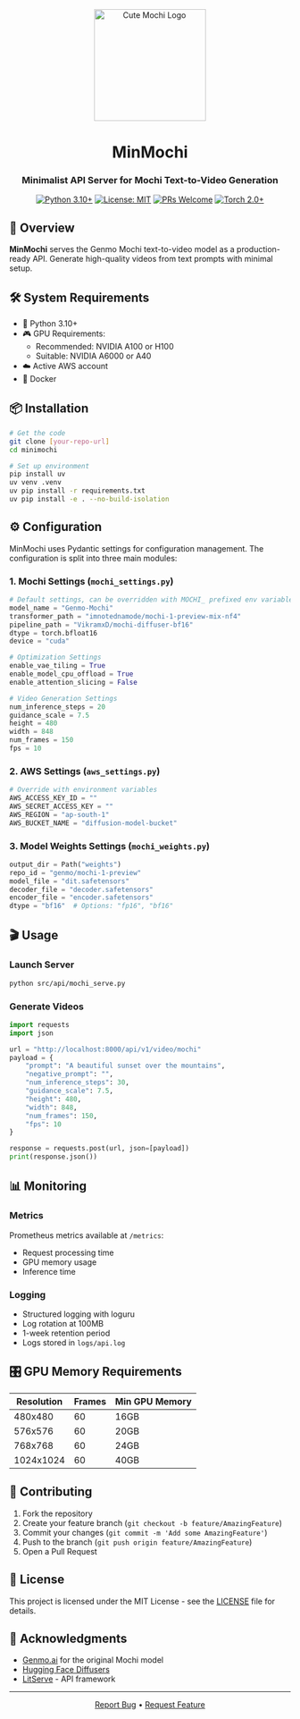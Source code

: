 <div align="center">
   <img src="https://github.com/user-attachments/assets/ea97ff3a-39b3-418a-a62c-5687e7222117" alt="Cute Mochi Logo" width="200" height="200">
   <h1>MinMochi</h1>
   <h3>Minimalist API Server for Mochi Text-to-Video Generation</h3>

[![Python 3.10+](https://img.shields.io/badge/python-3.10+-blue.svg)](https://www.python.org/downloads/)
[![License: MIT](https://img.shields.io/badge/License-MIT-yellow.svg)](https://opensource.org/licenses/MIT)
[![PRs Welcome](https://img.shields.io/badge/PRs-welcome-brightgreen.svg)](http://makeapullrequest.com)
[![Torch 2.0+](https://img.shields.io/badge/torch-2.0%2B-orange.svg)](https://pytorch.org/)
</div>

## 🚀 Overview

**MinMochi** serves the Genmo Mochi text-to-video model as a production-ready API. Generate high-quality videos from text prompts with minimal setup.

## 🛠️ System Requirements

- 🐍 Python 3.10+
- 🎮 GPU Requirements:
  - Recommended: NVIDIA A100 or H100
  - Suitable: NVIDIA A6000 or A40
- ☁️ Active AWS account
- 🐳 Docker

## 📦 Installation

```bash
# Get the code
git clone [your-repo-url]
cd minimochi

# Set up environment
pip install uv
uv venv .venv
uv pip install -r requirements.txt
uv pip install -e . --no-build-isolation
```

## ⚙️ Configuration

MinMochi uses Pydantic settings for configuration management. The configuration is split into three main modules:

### 1. Mochi Settings (`mochi_settings.py`)
```python
# Default settings, can be overridden with MOCHI_ prefixed env variables
model_name = "Genmo-Mochi"
transformer_path = "imnotednamode/mochi-1-preview-mix-nf4"
pipeline_path = "VikramxD/mochi-diffuser-bf16"
dtype = torch.bfloat16
device = "cuda"

# Optimization Settings
enable_vae_tiling = True
enable_model_cpu_offload = True
enable_attention_slicing = False

# Video Generation Settings
num_inference_steps = 20
guidance_scale = 7.5
height = 480
width = 848
num_frames = 150
fps = 10
```

### 2. AWS Settings (`aws_settings.py`)
```python
# Override with environment variables
AWS_ACCESS_KEY_ID = ""
AWS_SECRET_ACCESS_KEY = ""
AWS_REGION = "ap-south-1"
AWS_BUCKET_NAME = "diffusion-model-bucket"
```

### 3. Model Weights Settings (`mochi_weights.py`)
```python
output_dir = Path("weights")
repo_id = "genmo/mochi-1-preview"
model_file = "dit.safetensors"
decoder_file = "decoder.safetensors"
encoder_file = "encoder.safetensors"
dtype = "bf16"  # Options: "fp16", "bf16"
```

## 🎬 Usage

### Launch Server

```bash
python src/api/mochi_serve.py
```

### Generate Videos

```python
import requests
import json

url = "http://localhost:8000/api/v1/video/mochi"
payload = {
    "prompt": "A beautiful sunset over the mountains",
    "negative_prompt": "",
    "num_inference_steps": 30,
    "guidance_scale": 7.5,
    "height": 480,
    "width": 848,
    "num_frames": 150,
    "fps": 10
}

response = requests.post(url, json=[payload])
print(response.json())
```

## 📊 Monitoring

### Metrics
Prometheus metrics available at `/metrics`:
- Request processing time
- GPU memory usage
- Inference time

### Logging
- Structured logging with loguru
- Log rotation at 100MB
- 1-week retention period
- Logs stored in `logs/api.log`

## 🎛️ GPU Memory Requirements

| Resolution | Frames | Min GPU Memory |
|------------|--------|----------------|
| 480x480 | 60 | 16GB |
| 576x576 | 60 | 20GB |
| 768x768 | 60 | 24GB |
| 1024x1024 | 60 | 40GB |

## 🤝 Contributing

1. Fork the repository
2. Create your feature branch (`git checkout -b feature/AmazingFeature`)
3. Commit your changes (`git commit -m 'Add some AmazingFeature'`)
4. Push to the branch (`git push origin feature/AmazingFeature`)
5. Open a Pull Request

## 📄 License

This project is licensed under the MIT License - see the [LICENSE](LICENSE) file for details.

## 🙏 Acknowledgments

- [Genmo.ai](https://genmo.ai) for the original Mochi model
- [Hugging Face Diffusers](https://github.com/huggingface/diffusers)
- [LitServe](https://github.com/Lightning-AI/litserve) - API framework

---

<div align="center">

[Report Bug](https://github.com/your-repo/minimochi/issues) • [Request Feature](https://github.com/your-repo/minimochi/issues)

</div>
